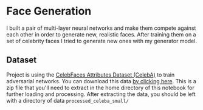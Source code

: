 # Face Generation

I built a pair of multi-layer neural networks and make them compete against each other in order to generate new, realistic faces.
After training them on a set of celebrity faces I tried to generate new ones with my generator model.

## Dataset
Project is using the [CelebFaces Attributes Dataset (CelebA)](http://mmlab.ie.cuhk.edu.hk/projects/CelebA.html) to train adversarial networks. 
You can download this data [by clicking here](https://s3.amazonaws.com/video.udacity-data.com/topher/2018/November/5be7eb6f_processed-celeba-small/processed-celeba-small.zip).
This is a zip file that you'll need to extract in the home directory of this notebook for further loading and processing. After extracting the data, you should be left with a directory of data `processed_celeba_small/`
